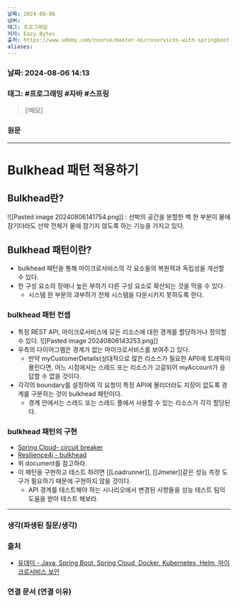 ```yaml
---
날짜: 2024-08-06
넘버: 
태그: 프로그래밍
저자: Eazy Bytes
출처: https://www.udemy.com/course/master-microservices-with-springboot-docker-kubernetes-korean/
aliases:
---
```

### 날짜:  2024-08-06 14:13

### 태그: #프로그래밍 #자바 #스프링

>[!메모]
>

### 원문
---
# Bulkhead 패턴 적용하기
## Bulkhead란?
![[Pasted image 20240806141754.png]]
: 선박의 공간을 분할한 벽
한 부분이 물에 잠기더라도 선박 전체가 물에 잠기지 않도록 하는 기능을 가지고 있다.
## Bulkhead 패턴이란?
- bulkhead 패턴을 통해 마이크로서비스의 각 요소들의 복원력과 독립성을 개선할 수 있다.
- 한 구성 요소의 장애나 높은 부하가 다른 구성 요소로 확산되는 것을 막을 수 있다.
	- 시스템 한 부분의 과부하가 전체 시스템을 다운시키지 못하도록 한다.
### bulkhead 패턴 컨셉
- 특정 REST API, 마이크로서비스에 모든 리소스에 대한 경계를 할당하거나 정의할 수 있다.
![[Pasted image 20240806143253.png]]
- 우측의 다이어그램은 경계가 없는 마이크로서비스를 보여주고 있다.
	- 만약 myCustomerDetails(상대적으로 많은 리소스가 필요한 API)에 트래픽이 몰린다면, 어느 시점에서는 스레드 또는 리소스가 고갈되어 myAccount가 응답할 수 없을 것이다.
- 각각의 boundary를 설정하여 각 요청이 특정 API에 몰리더라도 지장이 없도록 경계를 구분하는 것이 bulkhead 패턴이다.
	- 경계 안에서는 스레드 또는 스레드 풀에서 사용할 수 있는 리소스가 각각 할당된다.
### bulkhead 패턴의 구현
- [Spring Cloud- circuit breaker](https://docs.spring.io/spring-cloud-circuitbreaker/reference/spring-cloud-circuitbreaker-resilience4j/bulkhead-pattern-supporting.html)
- [Resilience4j - bulkhead](https://resilience4j.readme.io/docs/bulkhead)
- 위 document를 참고하라.
- 이 패턴을 구현하고 테스트 하려면 [[Loadrunner]], [[Jmeter]]같은 성능 측정 도구가 필요하기 때문에 구현하지 않을 것이다.
	- API 경계를 테스트해야 하는 시나리오에서 변경된 사항들을 성능 테스트 팀의 도움을 받아 테스트 해보라.


---
### 생각(파생된 질문/생각)

### 출처
- [유데미 - Java, Spring Boot, Spring Cloud, Docker, Kubernetes, Helm, 마이크로서비스 보안](https://www.udemy.com/course/master-microservices-with-springboot-docker-kubernetes-korean/)

### 연결 문서 (연결 이유)
